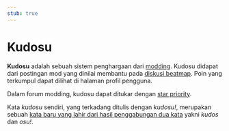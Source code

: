 ```yaml
---
stub: true
---
```


# Kudosu

**Kudosu** adalah sebuah sistem penghargaan dari [modding](/wiki/Modding). Kudosu didapat dari postingan mod yang dinilai membantu pada [diskusi beatmap](/wiki/Beatmap_Discussion). Poin yang terkumpul dapat dilihat di halaman profil pengguna.

Dalam forum modding, kudosu dapat ditukar dengan [star priority](/wiki/Modding/Star_priority).

Kata *kudosu* sendiri, yang terkadang ditulis dengan *kudosu!*, merupakan sebuah [kata baru yang lahir dari hasil penggabungan dua kata](https://id.wikipedia.org/wiki/Portmanteau) yakni *kudos* dan *osu!*.
